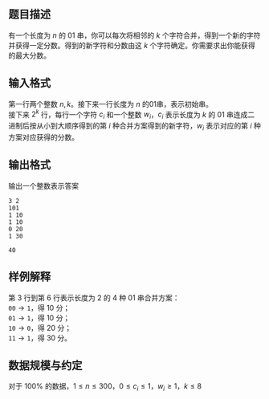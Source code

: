 ## 题目描述

有一个长度为 $n$ 的 01 串，你可以每次将相邻的 $k$ 个字符合并，得到一个新的字符并获得一定分数。得到的新字符和分数由这 $k$ 个字符确定。你需要求出你能获得的最大分数。

## 输入格式

第一行两个整数 $n,k$。接下来一行长度为 $n$ 的01串，表示初始串。  
接下来 $2^k$ 行，每行一个字符 $c_i$ 和一个整数 $w_i$，$c_i$ 表示长度为 $k$ 的 01 串连成二进制后按从小到大顺序得到的第 $i$ 种合并方案得到的新字符，$w_i$ 表示对应的第 $i$ 种方案对应获得的分数。



## 输出格式

输出一个整数表示答案

```input1
3 2
101
1 10
1 10
0 20
1 30
```

```output1
40
```
## 样例解释

第 $3$ 行到第 $6$ 行表示长度为 $2$ 的 $4$ 种 01 串合并方案：  
$\texttt{00} \rightarrow \texttt{1}$，得 $10$ 分；  
$\texttt{01} \rightarrow \texttt{1}$，得 $10$ 分；  
$\texttt{10} \rightarrow \texttt{0}$，得 $20$ 分；    
$\texttt{11} \rightarrow \texttt{1}$，得 $30$ 分。

## 数据规模与约定

对于 $100\%$ 的数据，$1 \leq n \leq 300$，$0 \leq c_i \leq 1$，$w_i\geq1$，$k \leq 8$